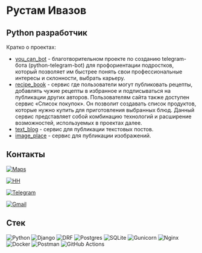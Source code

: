 # Рустам Ивазов 
## Python разработчик
Кратко о проектах:
* [you_can_bot](https://github.com/Studio-Yandex-Practicum/you_can_bot) - благотворительном проекте по созданию 
telegram-бота (python-telegram-bot) для профориентации подростков, который позволяет им быстрее понять свои 
профессиональные интересы и склонности, выбрать карьеру.
* [recipe_book](https://github.com/faQfriend/recipes_book) - сервис где пользователи могут публиковать рецепты, добавлять чужие рецепты в избранное и 
подписываться на публикации других авторов. Пользователям сайта также доступен сервис «Список покупок». Он позволит 
создавать список продуктов, которые нужно купить для приготовления выбранных блюд. Данный сервис представляет собой комбинацию 
технологий и расширение возможностей, используемых в проектах далее.
* [text_blog](https://github.com/faQfriend/text_blog) - сервис для публикации текстовых постов.
* [image_place](https://github.com/faQfriend/image_place) - сервис для публикации изображений.


## Контакты 
<p> 
    <a href="https://yandex.ru/maps/-/CDu7aIlx">
        <img alt="Maps" src="https://img.shields.io/badge/Москва-2c2c2c?style=for-the-badge&logo=googlemaps&logoColor=red&labelColor=">
    </a>
</p>
 <p>
    <a href="https://hh.ru/applicant/resumes/view?resume=4eb35423ff0d1277e40039ed1f505159634833">
        <img alt="HH" src="https://img.shields.io/badge/Резюме-2c2c2c?style=for-the-badge&logo=HH&logoColor=black&label=HH&labelColor=red">
    </a>
</p>
<p>
    <a href="https://t.me/rivazov">
        <img alt="Telegram" src="https://img.shields.io/badge/@rivazov-2c2c2c?style=for-the-badge&logo=telegram&logoColor=white&labelColor=black">
    </a>
</p>
<p>
    <a href="mailto:rivazov@gmail.com">
        <img alt="Gmail" src="https://img.shields.io/badge/rivazov@gmail.com-2c2c2c?style=for-the-badge&logo=gmail&logoColor=red&labelColor=white">
    </a>
</p>

## Стек
![Python](https://img.shields.io/badge/python-1f415f?style=for-the-badge&logo=python&logoColor=ffe76f&labelColor=2c2c2c) 
![Django](https://img.shields.io/badge/Django-0c4b32?style=for-the-badge&logo=django&logoColor=0a7f57&labelColor=2c2c2c)
![DRF](https://img.shields.io/badge/REST_FRAMEWORK-2c2c2c?style=for-the-badge&logo=django&logoColor=b53e41&labelColor=2c2c2c&color=802d2d) 
![Postgres](https://img.shields.io/badge/postgreSQL-2c2c2c?style=for-the-badge&logo=postgresql&logoColor=669ac6&labelColor=2c2c2c&color=336791)
![SQLite](https://img.shields.io/badge/SQLite-0582cc?style=for-the-badge&logo=sqlite&logoColor=1596d4&labelColor=2c2c2c&color=054a64) 
![Gunicorn](https://img.shields.io/badge/gunicorn-298729?style=for-the-badge&logo=gunicorn&logoColor=298729&labelColor=2c2c2c)
![Nginx](https://img.shields.io/badge/Nginx-%23009639?style=for-the-badge&logo=Nginx&logoColor=%23009639&labelColor=2c2c2c)
![Docker](https://img.shields.io/badge/Docker-1c63ed?style=for-the-badge&logo=docker&logoColor=008dff&labelColor=2c2c2c) 
![Postman](https://img.shields.io/badge/Postman-FF6C37?style=for-the-badge&logo=Postman&logoColor=FF6C37&labelColor=2c2c2c)
![GitHub Actions](https://img.shields.io/badge/github%20actions-%232671E5?style=for-the-badge&logo=githubactions&logoColor=00cdff&labelColor=2c2c2c)
